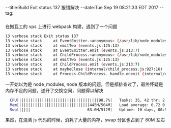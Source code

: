 --title:Build Exit status 137 报错解决
--date:Tue Sep 19 08:21:33 EDT 2017
--tag:
###
在搬瓦工的 vps 上进行 webpack 构建，遇到了一个问题
```bash
13 verbose stack Exit status 137
13 verbose stack     at EventEmitter.<anonymous> (/usr/lib/node_modules/npm/lib/utils/lifecycle.js:289:16)
13 verbose stack     at emitTwo (events.js:125:13)
13 verbose stack     at EventEmitter.emit (events.js:213:7)
13 verbose stack     at ChildProcess.<anonymous> (/usr/lib/node_modules/npm/lib/utils/spawn.js:40:14)
13 verbose stack     at emitTwo (events.js:125:13)
13 verbose stack     at ChildProcess.emit (events.js:213:7)
13 verbose stack     at maybeClose (internal/child_process.js:927:16)
13 verbose stack     at Process.ChildProcess._handle.onexit (internal/child_process.js:211:5)
```
一开始以为是 node_modules, node 版本的问题，但是都排查过了，最终怀疑是内存不足的问题，遂开了交换空间，问题得以解决
```bash
  CPU[|||||||||||||||||||||||||||||||||||98.7%]   Tasks: 35, 42 thr; 2 running
  Mem[|||||||||||||||||||||||||||||||445M/504M]   Load average: 0.72 0.30 0.14
  Swp[|||||                         63.0M/512M]   Uptime: 10 days, 00:54:44

```
果然，在混淆 js 代码的时候，消耗了大量的内存，swap 分区也占到了 80M 左右
